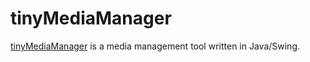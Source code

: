 # tinyMediaManager

[tinyMediaManager](https://www.tinymediamanager.org/) is a media management tool written in Java/Swing.

